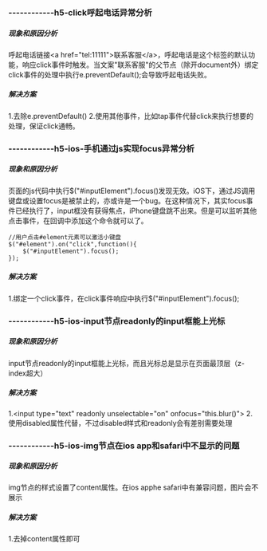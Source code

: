 ### ------------h5-click呼起电话异常分析
##### 现象和原因分析
呼起电话链接\<a href="tel:11111">联系客服\</a>，呼起电话是这个标签的默认功能，响应click事件时触发。当文案"联系客服"的父节点（除开document外）绑定click事件的处理中执行e.preventDefault();会导致呼起电话失败。
##### 解决方案
1.去除e.preventDefault() 
2.使用其他事件，比如tap事件代替click来执行想要的处理，保证click通畅。

  
### ------------h5-ios-手机通过js实现focus异常分析
##### 现象和原因分析
页面的js代码中执行$("#inputElement").focus()发现无效。iOS下，通过JS调用键盘或设置focus是被禁止的，亦或许是一个bug。在这种情况下，其实focus事件已经执行了，input框没有获得焦点，iPhone键盘跳不出来。但是可以监听其他点击事件，在回调中添加这个命令就可以了。
```
//用户点击#element元素可以激活小键盘
$("#element").on("click",function(){
	$("#inputElement").focus();
});
```
##### 解决方案
1.绑定一个click事件，在click事件响应中执行$("#inputElement").focus();
 
 
### ------------h5-ios-input节点readonly的input框能上光标
##### 现象和原因分析
input节点readonly的input框能上光标，而且光标总是显示在页面最顶层（z-index超大）
##### 解决方案
1.\<input type="text" readonly unselectable="on" onfocus="this.blur()">
2.使用disabled属性代替，不过disabled样式和readonly会有差别需要处理
 

### ------------h5-ios-img节点在ios app和safari中不显示的问题
##### 现象和原因分析
img节点的样式设置了content属性。在ios apphe safari中有兼容问题，图片会不展示
##### 解决方案
1.去掉content属性即可

	
